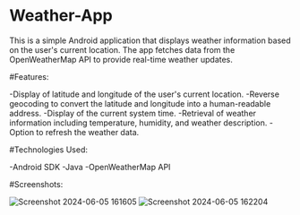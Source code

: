 # Weather-App
 This is a simple Android application that displays weather information based on the user's current location. The app fetches data from the OpenWeatherMap API to provide real-time weather updates.

#Features:

-Display of latitude and longitude of the user's current location.
-Reverse geocoding to convert the latitude and longitude into a human-readable address.
-Display of the current system time.
-Retrieval of weather information including temperature, humidity, and weather description.
-Option to refresh the weather data.

#Technologies Used:

-Android SDK
-Java
-OpenWeatherMap API

#Screenshots:

![Screenshot 2024-06-05 161605](https://github.com/chamod-eranga/Weather-App/assets/113273417/a263f470-9a95-46c3-a53b-7dd2d235d4c2)
![Screenshot 2024-06-05 162204](https://github.com/chamod-eranga/Weather-App/assets/113273417/c5f7760c-9c25-4cef-b522-9580229debd1)
